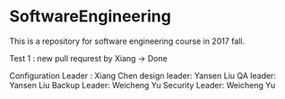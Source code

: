 # SoftwareEngineering
This is a repository for software engineering course in 2017 fall.

Test 1 : new pull requrest by Xiang -> Done

Configuration Leader : Xiang Chen
design leader: Yansen Liu
QA leader: Yansen Liu
Backup Leader: Weicheng Yu
Security Leader: Weicheng Yu

